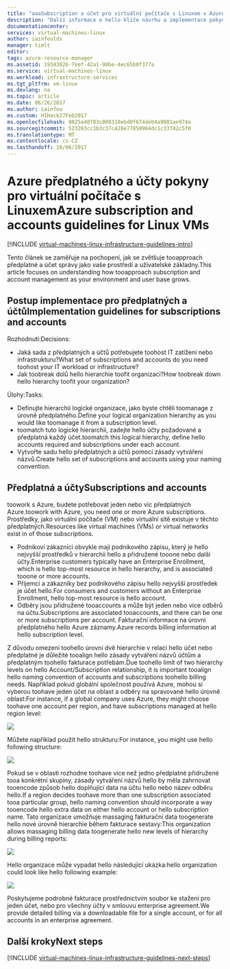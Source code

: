 ```yaml
---
title: "aaaSubscription a účet pro virtuální počítače s Linuxem v Azure | Microsoft Docs"
description: "Další informace o hello klíče návrhu a implementace pokyny pro předplatných a účtů v Azure."
documentationcenter: 
services: virtual-machines-linux
author: iainfoulds
manager: timlt
editor: 
tags: azure-resource-manager
ms.assetid: 19343826-7eef-42a1-98be-4ec65b0f377a
ms.service: virtual-machines-linux
ms.workload: infrastructure-services
ms.tgt_pltfrm: vm-linux
ms.devlang: na
ms.topic: article
ms.date: 06/26/2017
ms.author: iainfou
ms.custom: H1Hack27Feb2017
ms.openlocfilehash: 9025a40783c008310ebd0f674deb4a9001ae974a
ms.sourcegitcommit: 523283cc1b3c37c428e77850964dc1c33742c5f0
ms.translationtype: MT
ms.contentlocale: cs-CZ
ms.lasthandoff: 10/06/2017
---
```

# <a name="azure-subscription-and-accounts-guidelines-for-linux-vms"></a><span data-ttu-id="95ed7-103">Azure předplatného a účty pokyny pro virtuální počítače s Linuxem</span><span class="sxs-lookup"><span data-stu-id="95ed7-103">Azure subscription and accounts guidelines for Linux VMs</span></span>

[!INCLUDE [virtual-machines-linux-infrastructure-guidelines-intro](../../../includes/virtual-machines-linux-infrastructure-guidelines-intro.md)]

<span data-ttu-id="95ed7-104">Tento článek se zaměřuje na pochopení, jak se zvětšuje tooapproach předplatné a účet správy jako vaše prostředí a uživatelské základny.</span><span class="sxs-lookup"><span data-stu-id="95ed7-104">This article focuses on understanding how tooapproach subscription and account management as your environment and user base grows.</span></span>

## <a name="implementation-guidelines-for-subscriptions-and-accounts"></a><span data-ttu-id="95ed7-105">Postup implementace pro předplatných a účtů</span><span class="sxs-lookup"><span data-stu-id="95ed7-105">Implementation guidelines for subscriptions and accounts</span></span>
<span data-ttu-id="95ed7-106">Rozhodnutí:</span><span class="sxs-lookup"><span data-stu-id="95ed7-106">Decisions:</span></span>

* <span data-ttu-id="95ed7-107">Jaká sada z předplatných a účtů potřebujete toohost IT zatížení nebo infrastrukturu?</span><span class="sxs-lookup"><span data-stu-id="95ed7-107">What set of subscriptions and accounts do you need toohost your IT workload or infrastructure?</span></span>
* <span data-ttu-id="95ed7-108">Jak toobreak dolů hello hierarchie toofit organizaci?</span><span class="sxs-lookup"><span data-stu-id="95ed7-108">How toobreak down hello hierarchy toofit your organization?</span></span>

<span data-ttu-id="95ed7-109">Úlohy:</span><span class="sxs-lookup"><span data-stu-id="95ed7-109">Tasks:</span></span>

* <span data-ttu-id="95ed7-110">Definujte hierarchii logické organizace, jako byste chtěli toomanage z úrovně předplatného.</span><span class="sxs-lookup"><span data-stu-id="95ed7-110">Define your logical organization hierarchy as you would like toomanage it from a subscription level.</span></span>
* <span data-ttu-id="95ed7-111">toomatch tuto logické hierarchii, zadejte hello účty požadované a předplatná každý účet.</span><span class="sxs-lookup"><span data-stu-id="95ed7-111">toomatch this logical hierarchy, define hello accounts required and subscriptions under each account.</span></span>
* <span data-ttu-id="95ed7-112">Vytvořte sadu hello předplatných a účtů pomocí zásady vytváření názvů.</span><span class="sxs-lookup"><span data-stu-id="95ed7-112">Create hello set of subscriptions and accounts using your naming convention.</span></span>

## <a name="subscriptions-and-accounts"></a><span data-ttu-id="95ed7-113">Předplatná a účty</span><span class="sxs-lookup"><span data-stu-id="95ed7-113">Subscriptions and accounts</span></span>
<span data-ttu-id="95ed7-114">toowork s Azure, budete potřebovat jeden nebo víc předplatných Azure.</span><span class="sxs-lookup"><span data-stu-id="95ed7-114">toowork with Azure, you need one or more Azure subscriptions.</span></span> <span data-ttu-id="95ed7-115">Prostředky, jako virtuální počítače (VM) nebo virtuální sítě existuje v těchto předplatných.</span><span class="sxs-lookup"><span data-stu-id="95ed7-115">Resources like virtual machines (VMs) or virtual networks exist in of those subscriptions.</span></span>

* <span data-ttu-id="95ed7-116">Podnikoví zákazníci obvykle mají podnikového zápisu, který je hello nejvyšší prostředků v hierarchii hello a přidružené tooone nebo další účty.</span><span class="sxs-lookup"><span data-stu-id="95ed7-116">Enterprise customers typically have an Enterprise Enrollment, which is hello top-most resource in hello hierarchy, and is associated tooone or more accounts.</span></span>
* <span data-ttu-id="95ed7-117">Příjemci a zákazníky bez podnikového zápisu hello nejvyšší prostředek je účet hello.</span><span class="sxs-lookup"><span data-stu-id="95ed7-117">For consumers and customers without an Enterprise Enrollment, hello top-most resource is hello account.</span></span>
* <span data-ttu-id="95ed7-118">Odběry jsou přidružené tooaccounts a může být jeden nebo více odběrů na účtu.</span><span class="sxs-lookup"><span data-stu-id="95ed7-118">Subscriptions are associated tooaccounts, and there can be one or more subscriptions per account.</span></span> <span data-ttu-id="95ed7-119">Fakturační informace na úrovni předplatného hello Azure záznamy.</span><span class="sxs-lookup"><span data-stu-id="95ed7-119">Azure records billing information at hello subscription level.</span></span>

<span data-ttu-id="95ed7-120">Z důvodu omezení toohello úrovní dvě hierarchie v relaci hello účet nebo předplatné je důležité tooalign hello zásady vytváření názvů účtům a předplatným toohello fakturace potřebám.</span><span class="sxs-lookup"><span data-stu-id="95ed7-120">Due toohello limit of two hierarchy levels on hello Account/Subscription relationship, it is important tooalign hello naming convention of accounts and subscriptions toohello billing needs.</span></span> <span data-ttu-id="95ed7-121">Například pokud globální společnost používá Azure, mohou si vyberou toohave jeden účet na oblast a odběry na spravované hello úrovně oblast:</span><span class="sxs-lookup"><span data-stu-id="95ed7-121">For instance, if a global company uses Azure, they might choose toohave one account per region, and have subscriptions managed at hello region level:</span></span>

![](media/virtual-machines-common-infrastructure-service-guidelines/sub01.png)

<span data-ttu-id="95ed7-122">Můžete například použít hello strukturu:</span><span class="sxs-lookup"><span data-stu-id="95ed7-122">For instance, you might use hello following structure:</span></span>

![](media/virtual-machines-common-infrastructure-service-guidelines/sub02.png)

<span data-ttu-id="95ed7-123">Pokud se v oblasti rozhodne toohave více než jedno předplatné přidružené tooa konkrétní skupiny, zásady vytváření názvů hello by měla zahrnovat tooencode způsob hello doplňující data na účtu hello nebo název odběru hello.</span><span class="sxs-lookup"><span data-stu-id="95ed7-123">If a region decides toohave more than one subscription associated tooa particular group, hello naming convention should incorporate a way tooencode hello extra data on either hello account or hello subscription name.</span></span> <span data-ttu-id="95ed7-124">Tato organizace umožňuje massaging fakturační data toogenerate hello nové úrovně hierarchie během fakturace sestavy:</span><span class="sxs-lookup"><span data-stu-id="95ed7-124">This organization allows massaging billing data toogenerate hello new levels of hierarchy during billing reports:</span></span>

![](media/virtual-machines-common-infrastructure-service-guidelines/sub03.png)

<span data-ttu-id="95ed7-125">Hello organizace může vypadat hello následující ukázka:</span><span class="sxs-lookup"><span data-stu-id="95ed7-125">hello organization could look like hello following example:</span></span>

![](media/virtual-machines-common-infrastructure-service-guidelines/sub04.png)

<span data-ttu-id="95ed7-126">Poskytujeme podrobné fakturace prostřednictvím soubor ke stažení pro jeden účet, nebo pro všechny účty v smlouvu enterprise agreement.</span><span class="sxs-lookup"><span data-stu-id="95ed7-126">We provide detailed billing via a downloadable file for a single account, or for all accounts in an enterprise agreement.</span></span>

## <a name="next-steps"></a><span data-ttu-id="95ed7-127">Další kroky</span><span class="sxs-lookup"><span data-stu-id="95ed7-127">Next steps</span></span>
[!INCLUDE [virtual-machines-linux-infrastructure-guidelines-next-steps](../../../includes/virtual-machines-linux-infrastructure-guidelines-next-steps.md)]

